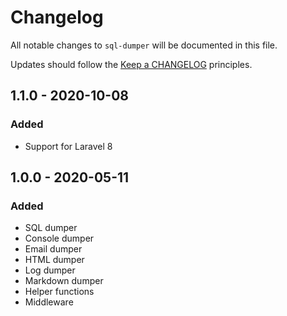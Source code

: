 # Changelog

All notable changes to `sql-dumper` will be documented in this file.

Updates should follow the [Keep a CHANGELOG](http://keepachangelog.com/) principles.

## 1.1.0 - 2020-10-08

### Added
- Support for Laravel 8


## 1.0.0 - 2020-05-11

### Added
- SQL dumper
- Console dumper
- Email dumper
- HTML dumper
- Log dumper
- Markdown dumper
- Helper functions
- Middleware
